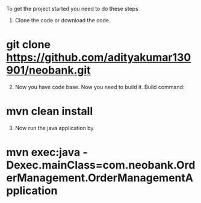 To get the project started you need to do these steps

1) Clone the code or download the code. 
# git clone https://github.com/adityakumar130901/neobank.git

2) Now you have code base. Now you need to build it. Build command: 
# mvn clean install

3) Now run the java application by
# mvn exec:java -Dexec.mainClass=com.neobank.OrderManagement.OrderManagementApplication 
